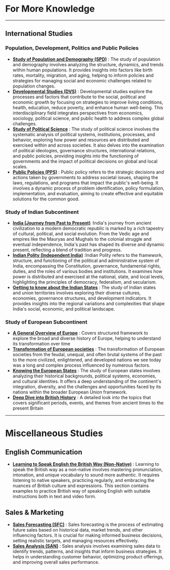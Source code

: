 # For More Knowledge 

---
## International Studies

### Population, Development, Politics and Public Policies
- [**Study of Population and Demography (SPD)**](https://github.com/fromsantanu/SPD-Main) : The study of population and demography involves analyzing the structure, dynamics, and trends within human populations. It provides insights into factors like birth rates, mortality, migration, and aging, helping to inform policies and strategies for managing social and economic challenges related to population changes.
- [**Developmental Studies (DVS)**](https://github.com/fromsantanu/DVS-Main) : Developmental studies explore the processes and factors that contribute to the social, political and economic growth by focusing on strategies to improve living conditions, health, education, reduce poverty, and enhance human well-being. This interdisciplinary field integrates perspectives from economics, sociology, political science, and public health to address complex global challenges.
- [**Study of Political Science**](https://github.com/fromsantanu/PLS-Main) : The study of political science involves the systematic analysis of political systems, institutions, processes, and behavior, exploring how power and resources are distributed and exercised within and across societies. It also delves into the examination of political ideologies, governance structures, international relations, and public policies, providing insights into the functioning of governments and the impact of political decisions on global and local scales.
- [**Public Policies (PPS)**](https://github.com/fromsantanu/PPS-Main) : Public policy refers to the strategic decisions and actions taken by governments to address societal issues, shaping the laws, regulations, and programs that impact the public's well-being. It involves a dynamic process of problem identification, policy formulation, implementation, and evaluation, aiming to create effective and equitable solutions for the common good.

### Study of Indian Subcontinent
- [**India (Journey from Past to Present)**](https://github.com/fromsantanu/Indian-History) :India's journey from ancient civilization to a modern democratic republic is marked by a rich tapestry of cultural, political, and social evolution. From the Vedic age and empires like the Mauryas and Mughals to the colonial struggle and eventual independence, India's past has shaped its diverse and dynamic present, reflecting a blend of tradition and progress.
- [**Indian Polity (Independent India)**](https://github.com/fromsantanu/Indian-Polity) :Indian Polity refers to the framework, structure, and functioning of the political and administrative system of India, encompassing the Constitution, governance, fundamental rights, duties, and the roles of various bodies and institutions. It examines how power is distributed and exercised at the national, state, and local levels, highlighting the principles of democracy, federalism, and secularism.
- [**Getting to know about the Indian States**](https://github.com/fromsantanu/Indian-States) : The study of Indian states and union territories involves exploring their diverse cultures, economies, governance structures, and development indicators. It provides insights into the regional variations and complexities that shape India's social, economic, and political landscape.

### Study of European Subcontinent
- [**A General Overview of Europe**](https://github.com/fromsantanu/Europe-Overview) : Covers structured framework to explore the broad and diverse history of Europe, helping to understand its transformation over time
- [**Transformation of European societies**](https://github.com/fromsantanu/Europe-Transformation) : The transformation of European societies from the feudal, unequal, and often brutal systems of the past to the more civilized, enlightened, and developed nations we see today was a long and complex process influenced by numerous factors.
- [**Knowing the European States**](https://github.com/fromsantanu/Euro-States) : The study of European states involves analyzing their historical backgrounds, political systems, economies, and cultural identities. It offers a deep understanding of the continent's integration, diversity, and the challenges and opportunities faced by its nations within the broader European Union framework.
- [**Deep Dive into British History**](https://github.com/fromsantanu/British-History) : A detailed look into the topics that covers significant periods, events, and themes from ancient times to the present Britain

---
# Miscellaneous Studies

## English Communication
- [**Learning to Speak English the British Way (Non-Native)**](https://github.com/fromsantanu/British-English/blob/main/README.md) : Learning to speak the British way as a non-native involves mastering pronunciation, intonation, and unique vocabulary to sound more authentic. It requires listening to native speakers, practicing regularly, and embracing the nuances of British culture and expressions. This section contains examples to practice British way of speaking English with suitable instructions both in text and video form.

## Sales & Marketing
- [**Sales Forecasting (SFC)**](https://github.com/fromsantanu/SFC-Main) : Sales forecasting is the process of estimating future sales based on historical data, market trends, and other influencing factors. It is crucial for making informed business decisions, setting realistic targets, and managing resources effectively.
- [**Sales Analysis (SAN)**](https://github.com/fromsantanu/SAN-Main) : Sales analysis involves examining sales data to identify trends, patterns, and insights that inform business strategies. It helps in understanding customer behavior, optimizing product offerings, and improving overall sales performance.
